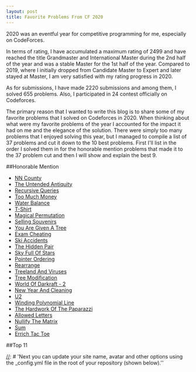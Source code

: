 ```yaml
---
layout: post
title: Favorite Problems From CF 2020
---
```


2020 was an eventful year for competitive programming for me, especially on CodeForces.

In terms of rating, I have accumulated a maximum rating of 2499 and have reached the title Grandmaster and International Master during the 2nd half of the year and was a stable Master for the 1st half of the year.
Compared to 2019, where I initially dropped from Candidate Master to Expert and later stayed at Master, I am very satisfied with my rating progress in 2020.

As for submissions, I have made 2220 submissions and among them, I solved 655 problems. Also, I participated in 24 contest officially on Codeforces.

The primary reason that I wanted to write this blog is to share some of my favorite problems that I solved on Codeforces in 2020.
When thinking about what were my favorite problems of the year I accounted for the impact it had on me and the elegance of the solution.
There were simply too many problems that I enjoyed solving this year, but I managed to compile a list of 37 problems and cut it down to the 10 best problems.
First I'll list in the order I solved them in for the honorable mention problems that made it to the 37 problem cut and then I will show and explain the best 9.

##Honorable Mention

- [NN County](https://codeforces.com/contest/983/problem/E)
- [The Untended Antiquity](https://codeforces.com/contest/869/problem/E)
- [Recursive Queries](https://codeforces.com/contest/1117/problem/G)
- [Too Much Money](https://codeforces.com/contest/725/problem/E)
- [Water Balance](https://codeforces.com/contest/1299/problem/C)
- [T-Shirt](https://codeforces.com/contest/758/problem/E)
- [Magical Permutation](https://codeforces.com/contest/1163/problem/E)
- [Selling Souvenirs](https://codeforces.com/contest/808/problem/E)
- [You Are Given A Tree](https://codeforces.com/contest/1039/problem/D)
- [Exam Cheating](https://codeforces.com/contest/796/problem/E)
- [Ski Accidents](https://codeforces.com/contest/1368/problem/E)
- [The Hidden Pair](https://codeforces.com/contest/1370/problem/F2)
- [Sky Full Of Stars](https://codeforces.com/contest/997/problem/C)
- [Pointer Ordering](https://codeforces.com/contest/1254/problem/C)
- [Rearrange](https://codeforces.com/contest/1383/problem/D)
- [Treeland And Viruses](https://codeforces.com/contest/1320/problem/E)
- [Tree Modification](https://codeforces.com/contest/1375/problem/G)
- [World Of Darkraft - 2](https://codeforces.com/contest/464/problem/D)
- [New Year And Cleaning](https://codeforces.com/contest/611/problem/F)
- [U2](https://codeforces.com/contest/1142/problem/C)
- [Winding Polynomial Line](https://codeforces.com/contest/1158/problem/D)
- [The Hardwork Of The Paparazzi](https://codeforces.com/contest/1427/problem/C)
- [Allowed Letters](https://codeforces.com/contest/1009/problem/G)
- [Nullify The Matrix](https://codeforces.com/contest/1451/problem/F)
- [Sum](https://codeforces.com/contest/1442/problem/D)
- [Errich Tac Toe](https://codeforces.com/contest/1450/problem/C2)

##Top 11



[//]: # 'Next you can update your site name, avatar and other options using the _config.yml file in the root of your repository (shown below).''

[//]: # '![_config.yml]({{ site.baseurl }}/images/config.png)'

[//]: # 'The easiest way to make your first post is to edit this one. Go into /_posts/ and update the Hello World markdown file. For more instructions head over to the [Jekyll Now repository](https://github.com/barryclark/jekyll-now) on GitHub.'

